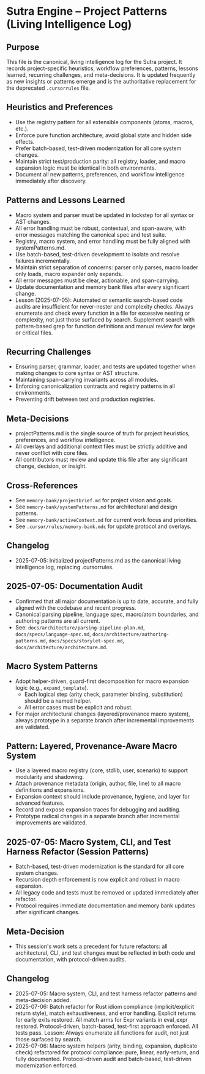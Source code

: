 # Sutra Engine – Project Patterns (Living Intelligence Log)

## Purpose

This file is the canonical, living intelligence log for the Sutra project. It records project-specific heuristics, workflow preferences, patterns, lessons learned, recurring challenges, and meta-decisions. It is updated frequently as new insights or patterns emerge and is the authoritative replacement for the deprecated `.cursorrules` file.

## Heuristics and Preferences
- Use the registry pattern for all extensible components (atoms, macros, etc.).
- Enforce pure function architecture; avoid global state and hidden side effects.
- Prefer batch-based, test-driven modernization for all core system changes.
- Maintain strict test/production parity: all registry, loader, and macro expansion logic must be identical in both environments.
- Document all new patterns, preferences, and workflow intelligence immediately after discovery.

## Patterns and Lessons Learned
- Macro system and parser must be updated in lockstep for all syntax or AST changes.
- All error handling must be robust, contextual, and span-aware, with error messages matching the canonical spec and test suite.
- Registry, macro system, and error handling must be fully aligned with systemPatterns.md.
- Use batch-based, test-driven development to isolate and resolve failures incrementally.
- Maintain strict separation of concerns: parser only parses, macro loader only loads, macro expander only expands.
- All error messages must be clear, actionable, and span-carrying.
- Update documentation and memory bank files after every significant change.
- Lesson (2025-07-05): Automated or semantic search-based code audits are insufficient for never-nester and complexity checks. Always enumerate and check every function in a file for excessive nesting or complexity, not just those surfaced by search. Supplement search with pattern-based grep for function definitions and manual review for large or critical files.

## Recurring Challenges
- Ensuring parser, grammar, loader, and tests are updated together when making changes to core syntax or AST structure.
- Maintaining span-carrying invariants across all modules.
- Enforcing canonicalization contracts and registry patterns in all environments.
- Preventing drift between test and production registries.

## Meta-Decisions
- projectPatterns.md is the single source of truth for project heuristics, preferences, and workflow intelligence.
- All overlays and additional context files must be strictly additive and never conflict with core files.
- All contributors must review and update this file after any significant change, decision, or insight.

## Cross-References
- See `memory-bank/projectbrief.md` for project vision and goals.
- See `memory-bank/systemPatterns.md` for architectural and design patterns.
- See `memory-bank/activeContext.md` for current work focus and priorities.
- See `.cursor/rules/memory-bank.mdc` for update protocol and overlays.

## Changelog
- 2025-07-05: Initialized projectPatterns.md as the canonical living intelligence log, replacing .cursorrules.

## 2025-07-05: Documentation Audit

- Confirmed that all major documentation is up to date, accurate, and fully aligned with the codebase and recent progress.
- Canonical parsing pipeline, language spec, macro/atom boundaries, and authoring patterns are all current.
- See: `docs/architecture/parsing-pipeline-plan.md`, `docs/specs/language-spec.md`, `docs/architecture/authoring-patterns.md`, `docs/specs/storylet-spec.md`, `docs/architecture/architecture.md`.

## Macro System Patterns

- Adopt helper-driven, guard-first decomposition for macro expansion logic (e.g., `expand_template`).
    - Each logical step (arity check, parameter binding, substitution) should be a named helper.
    - All error cases must be explicit and robust.
- For major architectural changes (layered/provenance macro system), always prototype in a separate branch after incremental improvements are validated.

## Pattern: Layered, Provenance-Aware Macro System

- Use a layered macro registry (core, stdlib, user, scenario) to support modularity and shadowing.
- Attach provenance metadata (origin, author, file, line) to all macro definitions and expansions.
- Expansion context should include provenance, hygiene, and layer for advanced features.
- Record and expose expansion traces for debugging and auditing.
- Prototype radical changes in a separate branch after incremental improvements are validated.

## 2025-07-05: Macro System, CLI, and Test Harness Refactor (Session Patterns)

- Batch-based, test-driven modernization is the standard for all core system changes.
- Recursion depth enforcement is now explicit and robust in macro expansion.
- All legacy code and tests must be removed or updated immediately after refactor.
- Protocol requires immediate documentation and memory bank updates after significant changes.

## Meta-Decision
- This session's work sets a precedent for future refactors: all architectural, CLI, and test changes must be reflected in both code and documentation, with protocol-driven audits.

## Changelog
- 2025-07-05: Macro system, CLI, and test harness refactor patterns and meta-decision added.
- 2025-07-06: Batch refactor for Rust idiom compliance (implicit/explicit return style), match exhaustiveness, and error handling. Explicit returns for early exits restored. All match arms for Expr variants in eval_expr restored. Protocol-driven, batch-based, test-first approach enforced. All tests pass. Lesson: Always enumerate all functions for audit, not just those surfaced by search.
- 2025-07-06: Macro system helpers (arity, binding, expansion, duplicate check) refactored for protocol compliance: pure, linear, early-return, and fully documented. Protocol-driven audit and batch-based, test-driven modernization enforced.